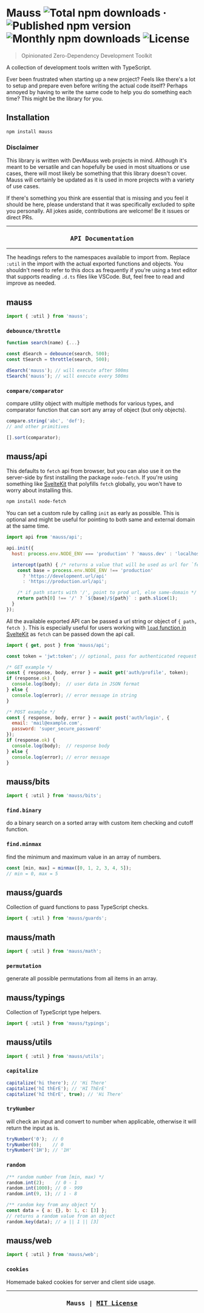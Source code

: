 # Mauss ![Total npm downloads](https://img.shields.io/npm/dt/mauss) &middot; ![Published npm version](https://img.shields.io/npm/v/mauss) ![Monthly npm downloads](https://img.shields.io/npm/dm/mauss) ![License](https://img.shields.io/github/license/devmauss/mauss)

> Opinionated Zero-Dependency Development Toolkit

A collection of development tools written with TypeScript.

Ever been frustrated when starting up a new project? Feels like there's a lot to setup and prepare even before writing the actual code itself? Perhaps annoyed by having to write the same code to help you do something each time? This might be the library for you.

## Installation

```bash
npm install mauss
```

### Disclaimer

This library is written with DevMauss web projects in mind. Although it's meant to be versatile and can hopefully be used in most situations or use cases, there will most likely be something that this library doesn't cover. Mauss will certainly be updated as it is used in more projects with a variety of use cases.

If there's something you think are essential that is missing and you feel it should be here, please understand that it was specifically excluded to spite you personally. All jokes aside, contributions are welcome! Be it issues or direct PRs.

***

<h3 align="center"><pre>API Documentation</pre></h3>

***

The headings refers to the namespaces available to import from. Replace `:util` in the import with the actual exported functions and objects. You shouldn't need to refer to this docs as frequently if you're using a text editor that supports reading `.d.ts` files like VSCode. But, feel free to read and improve as needed.

## mauss

```js
import { :util } from 'mauss';
```

### `debounce/throttle`

```js
function search(name) {...}

const dSearch = debounce(search, 500);
const tSearch = throttle(search, 500);

dSearch('mauss'); // will execute after 500ms
tSearch('mauss'); // will execute every 500ms
```

### `compare/comparator`

compare utility object with multiple methods for various types, and comparator function that can sort any array of object (but only objects).

```js
compare.string('abc', 'def');
// and other primitives

[].sort(comparator);
```

## mauss/api

This defaults to `fetch` api from browser, but you can also use it on the server-side by first installing the package `node-fetch`. If you're using something like [SvelteKit](https://github.com/sveltejs/kit) that polyfills `fetch` globally, you won't have to worry about installing this.

```bash
npm install node-fetch
```

You can set a custom rule by calling `init` as early as possible. This is optional and might be useful for pointing to both same and external domain at the same time.

```js
import api from 'mauss/api';

api.init({
  host: process.env.NODE_ENV === 'production' ? 'mauss.dev' : 'localhost:3000',

  intercept(path) { /* returns a value that will be used as url for `fetch(url)` */
    const base = process.env.NODE_ENV !== 'production'
      ? 'https://development.url/api'
      : 'https://production.url/api';

    /* if path starts with '/', point to prod url, else same-domain */
    return path[0] !== '/' ? `${base}/${path}` : path.slice(1);
  }
});
```

All the available exported API can be passed a url string or object of `{ path, fetch }`. This is especially useful for users working with [`load` function in SvelteKit](https://kit.svelte.dev/docs#loading-input-fetch) as `fetch` can be passed down the api call.

```js
import { get, post } from 'mauss/api';

const token = 'jwt:token'; // optional, pass for authenticated request

/* GET example */
const { response, body, error } = await get('auth/profile', token);
if (response.ok) {
  console.log(body);  // user data in JSON format
} else {
  console.log(error); // error message in string
}

/* POST example */
const { response, body, error } = await post('auth/login', {
  email: 'mail@example.com',
  password: 'super_secure_password'
});
if (response.ok) {
  console.log(body);  // response body
} else {
  console.log(error); // error message
}
```

## mauss/bits

```js
import { :util } from 'mauss/bits';
```

### `find.binary`

do a binary search on a sorted array with custom item checking and cutoff function.

### `find.minmax`

find the minimum and maximum value in an array of numbers.

```js
const [min, max] = minmax([0, 1, 2, 3, 4, 5]);
// min = 0, max = 5
```

## mauss/guards

Collection of guard functions to pass TypeScript checks.

```js
import { :util } from 'mauss/guards';
```

## mauss/math

```js
import { :util } from 'mauss/math';
```

### `permutation`

generate all possible permutations from all items in an array.

## mauss/typings

Collection of TypeScript type helpers.

```js
import { :util } from 'mauss/typings';
```

## mauss/utils

```js
import { :util } from 'mauss/utils';
```

### `capitalize`

```js
capitalize('hi there'); // 'Hi There'
capitalize('hI thErE'); // 'HI ThErE'
capitalize('hI thErE', true); // 'Hi There'
```

### `tryNumber`

will check an input and convert to number when applicable, otherwise it will return the input as is.

```js
tryNumber('0');  // 0
tryNumber(0);    // 0
tryNumber('1H'); // '1H'
```

### `random`

```js
/** random number from [min, max) */
random.int(2);    // 0 - 1
random.int(1000); // 0 - 999
random.int(9, 1); // 1 - 8

/** random key from any object */
const data = { a: {}, b: 1, c: [3] };
// returns a random value from an object
random.key(data); // a || 1 || [3]
```

## mauss/web

```js
import { :util } from 'mauss/web';
```

### `cookies`

Homemade baked cookies for server and client side usage.

***

<h3 align="center"><pre>Mauss | <a href="LICENSE">MIT License</a></pre></h3>
